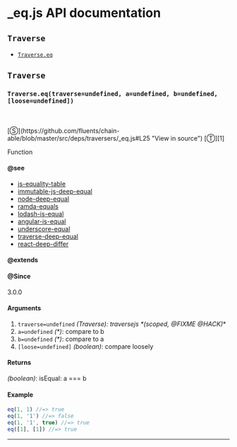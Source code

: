 # _eq.js API documentation

<!-- div class="toc-container" -->

<!-- div -->

## `Traverse`
* <a href="#Traverse-prototype-eq"  data-meta="eq traverse undefined a undefined b undefined loose undefined"  data-call="eq traverse undefined a undefined b undefined loose undefined"  data-category="Methods"  data-description="Function"  data-name="eq"  data-member="Traverse"  data-see="href https github com fluents chain able search utf8 E2 9C 93 q http dorey github io JavaScript Equality Table type label js equality table href https github com facebook immutable js blob master src utils deepEqual js label immutable js deep equal href https github com substack node deep equal label node deep equal href http ramdajs com docs equals label ramda equals href https lodash com docs 4 17 4 isEqual label lodash is equal href https github com angular angular js blob master src Angular js label angular is equal href https github com jashkenas underscore blob master underscore js L1183 label underscore equal href https github com substack js traverse blob master test lib deep equal js label traverse deep equal href https github com facebook react blob master src mocks deepDiffer js label react deep differ"  data-all="meta eq traverse undefined a undefined b undefined loose undefined call eq traverse undefined a undefined b undefined loose undefined category Methods description Function name eq member Traverse see href https github com fluents chain able search utf8 E2 9C 93 q http dorey github io JavaScript Equality Table type label js equality table href https github com facebook immutable js blob master src utils deepEqual js label immutable js deep equal href https github com substack node deep equal label node deep equal href http ramdajs com docs equals label ramda equals href https lodash com docs 4 17 4 isEqual label lodash is equal href https github com angular angular js blob master src Angular js label angular is equal href https github com jashkenas underscore blob master underscore js L1183 label underscore equal href https github com substack js traverse blob master test lib deep equal js label traverse deep equal href https github com facebook react blob master src mocks deepDiffer js label react deep differ notes todos klassProps" >`Traverse.eq`</a>

<!-- /div -->

<!-- /div -->

<!-- div class="doc-container" -->

<!-- div -->

## `Traverse`

<!-- div -->

<h3 id="Traverse-prototype-eq" data-member="Traverse" data-category="Methods" data-name="eq"><code>Traverse.eq(traverse=undefined, a=undefined, b=undefined, [loose=undefined])</code></h3>
<br>
<br>
[&#x24C8;](https://github.com/fluents/chain-able/blob/master/src/deps/traversers/_eq.js#L25 "View in source") [&#x24C9;][1]

Function


#### @see 

* <a href="https://github.com/fluents/chain-able/search?utf8=%E2%9C%93&q=http://dorey.github.io/JavaScript-Equality-Table/&type=" >js-equality-table</a>
* <a href="https://github.com/facebook/immutable-js/blob/master/src/utils/deepEqual.js" >immutable-js-deep-equal</a>
* <a href="https://github.com/substack/node-deep-equal" >node-deep-equal</a>
* <a href="http://ramdajs.com/docs/#equals" >ramda-equals</a>
* <a href="https://lodash.com/docs/4.17.4#isEqual" >lodash-is-equal</a>
* <a href="https://github.com/angular/angular.js/blob/master/src/Angular.js" >angular-is-equal</a>
* <a href="https://github.com/jashkenas/underscore/blob/master/underscore.js#L1183" >underscore-equal</a>
* <a href="https://github.com/substack/js-traverse/blob/master/test/lib/deep_equal.js" >traverse-deep-equal</a>
* <a href="https://github.com/facebook/react/blob/master/src/__mocks__/deepDiffer.js" >react-deep-differ</a>

#### @extends




#### @Since
3.0.0

#### Arguments
1. `traverse=undefined` *(Traverse): traversejs &#42;(scoped, @FIXME @HACK)*&#42;
2. `a=undefined` *(&#42;)*: compare to b
3. `b=undefined` *(&#42;)*: compare to a
4. `[loose=undefined]` *(boolean)*: compare loosely

#### Returns
*(boolean)*: isEqual: a === b

#### Example
```js
eq(1, 1) //=> true
eq(1, '1') //=> false
eq(1, '1', true) //=> true
eq([1], [1]) //=> true

```
---

<!-- /div -->

<!-- /div -->

<!-- /div -->

 [1]: #traverse "Jump back to the TOC."
